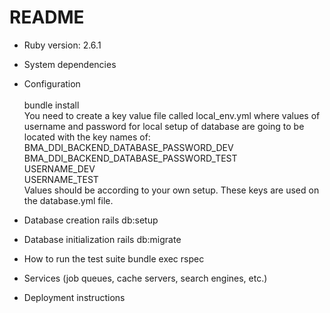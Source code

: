 # README

* Ruby version: 2.6.1

* System dependencies

* Configuration <br><br>
    bundle install <br>
    You need to create a key value file called local_env.yml
    where values of username and password for local setup of database are going to be located with the key names of: 
    BMA_DDI_BACKEND_DATABASE_PASSWORD_DEV<br>
    BMA_DDI_BACKEND_DATABASE_PASSWORD_TEST<br>
    USERNAME_DEV<br>
    USERNAME_TEST<br>
    Values should be according to your own setup. These keys are used on the database.yml file.

* Database creation
rails db:setup
* Database initialization
rails db:migrate
* How to run the test suite
bundle exec rspec
* Services (job queues, cache servers, search engines, etc.)

* Deployment instructions

